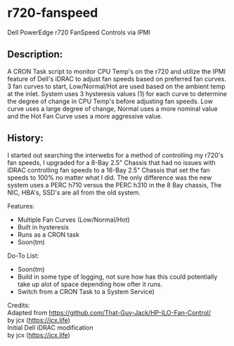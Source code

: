 # r720-fanspeed
Dell PowerEdge r720 FanSpeed Controls via IPMI

Description:
------------
A CRON Task script to monitor CPU Temp's on the r720 and utilize the IPMI feature of Dell's iDRAC to adjust fan speeds based on preferred fan curves.  3 fan curves to start, Low/Normal/Hot are used based on the ambient temp at the inlet.  System uses 3 hysteresis values (1) for each curve to determine the degree of change in CPU Temp's before adjusting fan speeds.  Low curve uses a large degree of change, Normal uses a more nominal value and the Hot Fan Curve uses a more aggressive value.

History:
--------
I started out searching the interwebs for a method of controlling my r720's fan speeds,  I upgraded for a 8-Bay 2.5" Chassis that had no issues with iDRAC controlling fan speeds to a 16-Bay 2.5" Chassis that set the fan speeds to 100% no matter what I did.  The only difference was the new system uses a PERC h710 versus the PERC h310 in the 8 Bay chassis,  The NIC, HBA's, SSD's are all from the old system.

Features:
* Multiple Fan Curves (Low/Normal/Hot)
* Built in hysteresis
* Runs as a CRON task
* Soon(tm)

Do-To List:
* Soon(tm)
* Build in some type of logging, not sure how has this could potentially take up alot of space depending how ofter it runs.
* Switch from a CRON Task to a System Service)

Credits:<br>
Adapted from https://github.com/That-Guy-Jack/HP-ILO-Fan-Control/<br>
by jcx (https://jcx.life)<br>
Initial Dell iDRAC modification<br>
by jcx (https://jcx.life)<br>